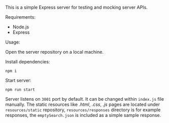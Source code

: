 This is a simple Express server for testing and mocking server APIs.

Requirements:
- Node.js
- Express

Usage:

Open the server repository on a local machine.

Install dependencies:
```
npm i
```

Start server:

 ```
 npm run start
 ``` 


Server listens on `3001` port by default. It can be changed within `index.js` file manually. The static resources like _.html_, _.css_, _.js_ pages are located under `resources/static` repository, `resources/responses` directory is for example responses, the `emptySearch.json` is included as a simple sample response.